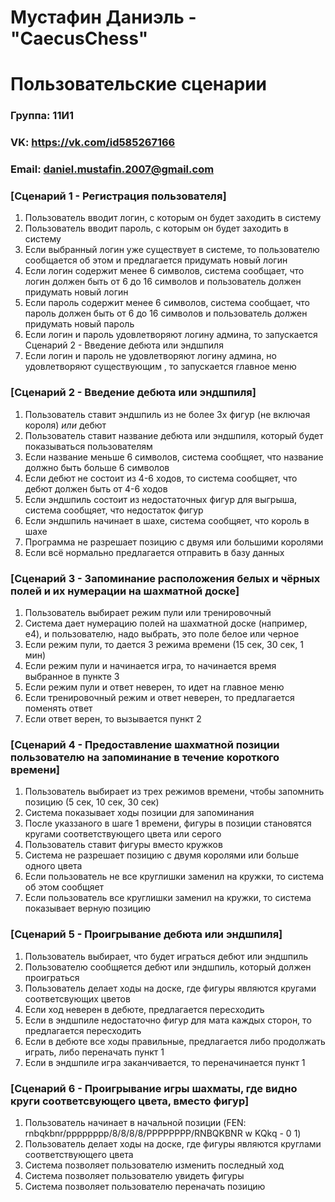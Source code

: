 # Мустафин Даниэль - "CaecusChess"
# Пользовательские сценарии
### Группа: 11И1
### VK: https://vk.com/id585267166
### Email: daniel.mustafin.2007@gmail.com 
### [Сценарий 1 - Регистрация пользователя]
1. Пользователь вводит логин, с которым он будет заходить в систему
2. Пользователь вводит пароль, с которым он будет заходить в систему
3. Если выбранный логин уже существует в системе, то пользователю сообщается об этом и предлагается придумать новый логин
4. Если логин содержит менее 6 символов, система сообщает, что логин должен быть от 6 до 16 символов и пользователь должен придумать новый логин
5. Если пароль содержит менее 6 символов, система сообщает, что пароль должен быть от 6 до 16 символов и пользователь должен придумать новый пароль
6. Если логин и пароль удовлетворяют логину админа, то запускается Сценарий 2 - Введение дебюта или эндшпиля
7. Если логин и пароль не удовлетворяют логину админа, но удовлетворяют существующим , то запускается главное меню
### [Сценарий 2 - Введение дебюта или эндшпиля]
1. Пользователь ставит эндшпиль из не более 3х фигур (не включая короля) *или* дебют
2. Пользователь ставит название дебюта или эндшпиля, который будет показываться пользователям
3. Если название меньше 6 символов, система сообщяет, что название должно быть больше 6 символов
4. Если дебют не состоит из 4-6 ходов, то система сообщяет, что дебют должен быть от 4-6 ходов
5. Если эндшпиль состоит из недостаточных фигур для выгрыша, система сообщяет, что недостаток фигур
6. Если эндшпиль начинает в шахе, система сообщяет, что король в шахе
7. Программа не разрешает позицию с двумя или большими королями
8. Если всё нормально предлагается отправить в базу данных 
### [Сценарий 3 - Запоминание расположения белых и чёрных полей и их нумерации на шахматной доске]
1. Пользователь выбирает режим пули или тренировочный
2. Система дает нумерацию полей на шахматной доске (например, e4), и пользователю, надо выбрать, это поле белое или черное
3. Если режим пули, то дается 3 режима времени (15 сек, 30 сек, 1 мин)
4. Если режим пули и начинается игра, то начинается время выбранное в пункте 3
5. Если режим пули и ответ неверен, то идет на главное меню
6. Если тренировочный режим и ответ неверен, то предлагается поменять ответ
7. Если ответ верен, то вызывается пункт 2
### [Сценарий 4 - Предоставление шахматной позиции пользователю на запоминание в течение короткого времени]
1. Пользователь выбирает из трех режимов времени, чтобы запомнить позицию (5 сек, 10 сек, 30 сек)
2. Система показывает ходы позиции для запоминания
3. После указзаного в шаге 1 времени, фигуры в позиции становятся кругами соответствующего цвета или серого
4. Пользователь ставит фигуры вместо кружков
5. Система не разрешает позицию с двумя королями или больше одного цвета
6. Если пользователь не все круглишки заменил на кружки, то система об этом сообщяет
7. Если пользователь все круглишки заменил на кружки, то система показывает верную позицию
### [Сценарий 5 - Проигрывание дебюта или эндшпиля]
1. Пользователь выбирает, что будет играться дебют или эндшпиль
2. Пользователю сообщяется дебют или эндшпиль, который должен проиграться
3. Пользователь делает ходы на доске, где фигуры являются кругами соответсвующих цветов 
4. Если ход неверен в дебюте, предлагается пересходить
5. Если в эндшпиле недостаточно фигур для мата каждых сторон, то предлагается пересходить
6. Если в дебюте все ходы правильные, предлагается либо продолжать играть, либо переначать пункт 1
7. Если в эндшпиле игра заканчивается, то переначинается пункт 1 
### [Сценарий 6 - Проигрывание игры шахматы, где видно круги соответсвующего цвета, вместо фигур]
1. Пользователь начинает в начальной позиции (FEN: rnbqkbnr/pppppppp/8/8/8/8/PPPPPPPP/RNBQKBNR w KQkq - 0 1)
2. Пользователь делает ходы на доске, где фигуры являются круглами соответствующего цвета
3. Система позволяет пользователю изменить последный ход
4. Система позволяет пользователю увидеть фигуры 
5. Система позволяет пользователю переначать позицию

